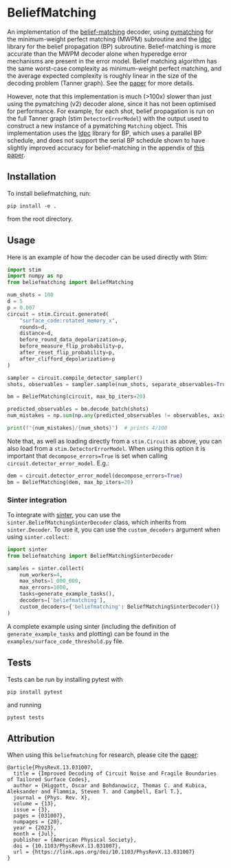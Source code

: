 # BeliefMatching

An implementation of the [belief-matching](https://journals.aps.org/prx/abstract/10.1103/PhysRevX.13.031007) decoder, using 
[pymatching](https://github.com/oscarhiggott/PyMatching) for the minimum-weight perfect matching (MWPM) subroutine and 
the [ldpc](https://pypi.org/project/ldpc/) library for the belief propagation (BP) subroutine.
Belief-matching is more accurate than the MWPM decoder alone when hyperedge error mechanisms are present in the error 
model.
Belief matching algorithm has the same worst-case complexity as minimum-weight perfect matching, and the average 
expected complexity is roughly linear in the size of the decoding problem (Tanner graph).
See the [paper](https://journals.aps.org/prx/abstract/10.1103/PhysRevX.13.031007) for more details.

However, note that this implementation is much (>100x) slower than just using the pymatching (v2) 
decoder alone, since it has not been optimised for performance.
For example, for each shot, belief propagation is run on the full Tanner graph (stim `DetectorErrorModel`) with 
the output used to construct a new instance of a pymatching `Matching` object.
This implementation uses the [ldpc](https://pypi.org/project/ldpc/) library for BP, which uses a 
parallel BP schedule, and does not support the serial BP schedule shown to have slightly improved accuracy 
for belief-matching in the appendix of [this paper](https://arxiv.org/abs/2207.06431).

## Installation

To install beliefmatching, run:
```shell
pip install -e .
```
from the root directory.

## Usage

Here is an example of how the decoder can be used directly with Stim:

```python
import stim
import numpy as np
from beliefmatching import BeliefMatching

num_shots = 100
d = 5
p = 0.007
circuit = stim.Circuit.generated(
    "surface_code:rotated_memory_x",
    rounds=d,
    distance=d,
    before_round_data_depolarization=p,
    before_measure_flip_probability=p,
    after_reset_flip_probability=p,
    after_clifford_depolarization=p
)

sampler = circuit.compile_detector_sampler()
shots, observables = sampler.sample(num_shots, separate_observables=True)

bm = BeliefMatching(circuit, max_bp_iters=20)

predicted_observables = bm.decode_batch(shots)
num_mistakes = np.sum(np.any(predicted_observables != observables, axis=1))

print(f"{num_mistakes}/{num_shots}")  # prints 4/100
```

Note that, as well as loading directly from a `stim.Circuit` as above, you can also 
load from a `stim.DetectorErrorModel`. When using this option it is important that 
`decompose_errors=True` is set when calling `circuit.detector_error_model`. E.g.:
```python
dem = circuit.detector_error_model(decompose_errors=True)
bm = BeliefMatching(dem, max_bp_iters=20)
```

### Sinter integration

To integrate with [sinter](https://github.com/quantumlib/Stim/tree/main/glue/sample), you can use the 
`sinter.BeliefMatchingSinterDecoder` class, which inherits from `sinter.Decoder`.
To use it, you can use the `custom_decoders` argument when using `sinter.collect`:

```python
import sinter
from beliefmatching import BeliefMatchingSinterDecoder

samples = sinter.collect(
    num_workers=4,
    max_shots=1_000_000,
    max_errors=1000,
    tasks=generate_example_tasks(),
    decoders=['beliefmatching'],
    custom_decoders={'beliefmatching': BeliefMatchingSinterDecoder()}
)
```

A complete example using sinter (including the definition of `generate_example_tasks` and plotting) can be found in the 
`examples/surface_code_threshold.py` file.


## Tests

Tests can be run by installing pytest with 
```shell
pip install pytest
```

and running 
```shell
pytest tests
```

## Attribution

When using this `beliefmatching` for research, please cite 
the [paper](https://journals.aps.org/prx/abstract/10.1103/PhysRevX.13.031007):
```
@article{PhysRevX.13.031007,
  title = {Improved Decoding of Circuit Noise and Fragile Boundaries of Tailored Surface Codes},
  author = {Higgott, Oscar and Bohdanowicz, Thomas C. and Kubica, Aleksander and Flammia, Steven T. and Campbell, Earl T.},
  journal = {Phys. Rev. X},
  volume = {13},
  issue = {3},
  pages = {031007},
  numpages = {20},
  year = {2023},
  month = {Jul},
  publisher = {American Physical Society},
  doi = {10.1103/PhysRevX.13.031007},
  url = {https://link.aps.org/doi/10.1103/PhysRevX.13.031007}
}

```
